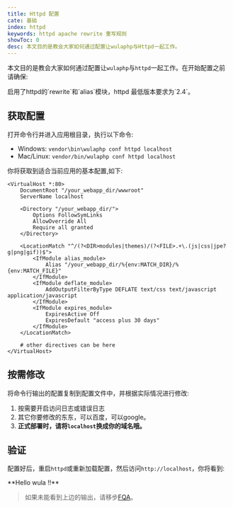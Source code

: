 ```yaml
---
title: Httpd 配置
cate: 基础
index: httpd
keywords: httpd apache rewrite 重写规则
showToc: 0
desc: 本文目的是教会大家如何通过配置让wulaphp与Httpd一起工作。
---
```


本文目的是教会大家如何通过配置让`wulaphp`与`httpd`一起工作。在开始配置之前请确保:

<p class="tip" markdown="1">启用了httpd的`rewrite`和`alias`模块，httpd 最低版本要求为`2.4`。</p>

## 获取配置

打开命令行并进入应用根目录，执行以下命令:

* Windows: `vendor\bin\wulaphp conf httpd localhost`
* Mac/Linux:  `vendor/bin/wulaphp conf httpd localhost`

你将获取到适合当前应用的基本配置,如下:

```httpd
<VirtualHost *:80>
    DocumentRoot "/your_webapp_dir/wwwroot"
    ServerName localhost

    <Directory "/your_webapp_dir/">
        Options FollowSymLinks
        AllowOverride All
        Require all granted
    </Directory>

    <LocationMatch "^/(?<DIR>modules|themes)/(?<FILE>.+\.(js|css|jpe?g|png|gif))$">
        <IfModule alias_module>
            Alias "/your_webapp_dir/%{env:MATCH_DIR}/%{env:MATCH_FILE}"
        </IfModule>
        <IfModule deflate_module>
            AddOutputFilterByType DEFLATE text/css text/javascript application/javascript
        </IfModule>
        <IfModule expires_module>
            ExpiresActive Off
            ExpiresDefault "access plus 30 days"
        </IfModule>
    </LocationMatch>

    # other directives can be here
</VirtualHost>
```

## 按需修改

将命令行输出的配置复制到配置文件中，并根据实际情况进行修改:

1. 按需要开启访问日志或错误日志
2. 其它你要修改的东东，可以百度，可以google。
3. **正式部署时，请将`localhost`换成你的域名哦。**

## 验证

配置好后，重启`httpd`或重新加载配置，然后访问`http://localhost`，你将看到:

<p class="success" markdown=1>
**Hello wula !!**
</p>

> 如果未能看到上边的输出，请移步[FQA](../fqa.md#install)。
